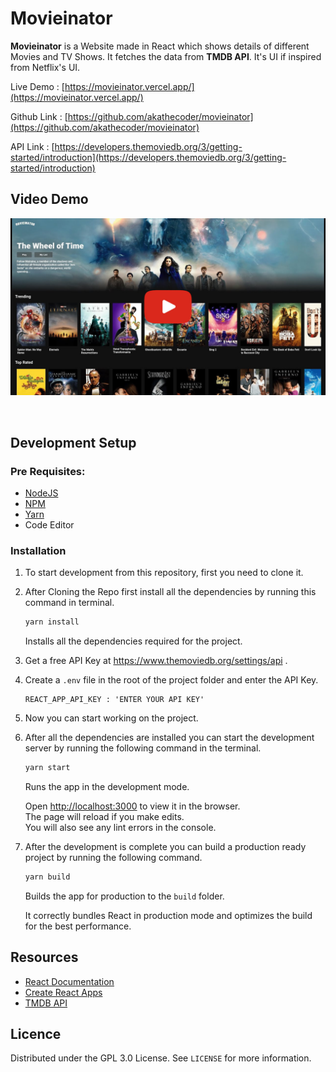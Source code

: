 # Movieinator

**Movieinator** is a Website made in React which shows details of different Movies and TV Shows. It fetches the data from **TMDB API**. It's UI if inspired from Netflix's UI.

Live Demo : [https://movieinator.vercel.app/](https://movieinator.vercel.app/)

Github Link : [https://github.com/akathecoder/movieinator](https://github.com/akathecoder/movieinator)

API Link : [https://developers.themoviedb.org/3/getting-started/introduction](https://developers.themoviedb.org/3/getting-started/introduction)

## Video Demo

<a href="https://www.youtube.com/watch?v=uWMfVNYhmQ0" alt="Movieinator Live Demo" target="_blank">

![Movieinator Live Demo](assets/movieinator-ss.jpg)

</a>

<br/>

## Development Setup

### Pre Requisites:

- [NodeJS](https://nodejs.org/en/)
- [NPM](https://www.npmjs.com/get-npm)
- [Yarn](https://classic.yarnpkg.com/en/docs/install/)
- Code Editor

### Installation

1. To start development from this repository, first you need to clone it.

2. After Cloning the Repo first install all the dependencies by running this command in terminal.

   ```sh
   yarn install
   ```

   Installs all the dependencies required for the project.

3. Get a free API Key at https://www.themoviedb.org/settings/api .

4. Create a `.env` file in the root of the project folder and enter the API Key.

   ```env
   REACT_APP_API_KEY : 'ENTER YOUR API KEY'
   ```

5. Now you can start working on the project.

6. After all the dependencies are installed you can start the development server by running the following command in the terminal.

   ```sh
   yarn start
   ```

   Runs the app in the development mode.

   Open [http://localhost:3000](http://localhost:3000) to view it in the browser.\
   The page will reload if you make edits.\
   You will also see any lint errors in the console.

7. After the development is complete you can build a production ready project by running the following command.

   ```sh
   yarn build
   ```

   Builds the app for production to the `build` folder.

   It correctly bundles React in production mode and optimizes the build for the best performance.

## Resources

- [React Documentation](https://reactjs.org/docs/getting-started.html)
- [Create React Apps](https://create-react-app.dev/docs/getting-started)
- [TMDB API](https://developers.themoviedb.org/3/getting-started/introduction)

## Licence

Distributed under the GPL 3.0 License. See `LICENSE` for more information.

